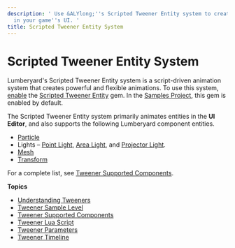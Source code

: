 ```yaml
---
description: ' Use &ALYlong;''s Scripted Tweener Entity system to create animations
  in your game''s UI. '
title: Scripted Tweener Entity System
---
```

# Scripted Tweener Entity System<a name="ui-animating-tweener"></a>

Lumberyard's Scripted Tweener Entity system is a script\-driven animation system that creates powerful and flexible animations\. To use this system, [enable](/docs/userguide/gems/using-project-configurator.md) the [Scripted Tweener Entity](/docs/userguide/gems/builtin/scripted-tweener.md) gem\. In the [Samples Project](/docs/userguide/samples/projects/samples.md), this gem is enabled by default\.

The Scripted Tweener Entity system primarily animates entities in the **UI Editor**, and also supports the following Lumberyard component entities\. 
+ [Particle](/docs/userguide/components/particle.md)
+ Lights – [Point Light](/docs/userguide/components/point-light.md), [Area Light](/docs/userguide/components/area-light.md), and [Projector Light](/docs/userguide/components/projector-light.md)\.
+ [Mesh](/docs/userguide/components/static-mesh.md)
+ [Transform](/docs/userguide/components/transform.md)

For a complete list, see [Tweener Supported Components](/docs/userguide/ui/animating/tweener-components.md)\.

**Topics**
+ [Understanding Tweeners](/docs/userguide/ui/animating/tweener-understanding.md)
+ [Tweener Sample Level](/docs/userguide/ui/animating/tweener-sample.md)
+ [Tweener Supported Components](/docs/userguide/ui/animating/tweener-components.md)
+ [Tweener Lua Script](/docs/userguide/ui/animating/tweener-lua-code.md)
+ [Tweener Parameters](/docs/userguide/ui/animating/tweener-parameters.md)
+ [Tweener Timeline](/docs/userguide/ui/animating/tweener-timeline.md)